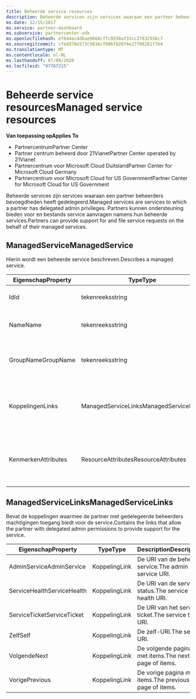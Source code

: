 ```yaml
---
title: Beheerde service resources
description: Beheerde services zijn services waaraan een partner beheerders bevoegdheden heeft gedelegeerd. Partners kunnen ondersteuning bieden voor en bestands service aanvragen namens hun beheerde services.
ms.date: 12/15/2017
ms.service: partner-dashboard
ms.subservice: partnercenter-sdk
ms.openlocfilehash: ef644ac4d8ae9660cffc9558af33cc27832556c7
ms.sourcegitcommit: cfedd76e573c5616cf006f826f4e27f08281f7b4
ms.translationtype: MT
ms.contentlocale: nl-NL
ms.lasthandoff: 07/08/2020
ms.locfileid: "97767215"
---
```

# <a name="managed-service-resources"></a><span data-ttu-id="4a02c-104">Beheerde service resources</span><span class="sxs-lookup"><span data-stu-id="4a02c-104">Managed service resources</span></span>

<span data-ttu-id="4a02c-105">**Van toepassing op**</span><span class="sxs-lookup"><span data-stu-id="4a02c-105">**Applies To**</span></span>

- <span data-ttu-id="4a02c-106">Partnercentrum</span><span class="sxs-lookup"><span data-stu-id="4a02c-106">Partner Center</span></span>
- <span data-ttu-id="4a02c-107">Partner centrum beheerd door 21Vianet</span><span class="sxs-lookup"><span data-stu-id="4a02c-107">Partner Center operated by 21Vianet</span></span>
- <span data-ttu-id="4a02c-108">Partnercentrum voor Microsoft Cloud Duitsland</span><span class="sxs-lookup"><span data-stu-id="4a02c-108">Partner Center for Microsoft Cloud Germany</span></span>
- <span data-ttu-id="4a02c-109">Partnercentrum voor Microsoft Cloud for US Government</span><span class="sxs-lookup"><span data-stu-id="4a02c-109">Partner Center for Microsoft Cloud for US Government</span></span>

<span data-ttu-id="4a02c-110">Beheerde services zijn services waaraan een partner beheerders bevoegdheden heeft gedelegeerd.</span><span class="sxs-lookup"><span data-stu-id="4a02c-110">Managed services are services to which a partner has delegated admin privileges.</span></span> <span data-ttu-id="4a02c-111">Partners kunnen ondersteuning bieden voor en bestands service aanvragen namens hun beheerde services.</span><span class="sxs-lookup"><span data-stu-id="4a02c-111">Partners can provide support for and file service requests on the behalf of their managed services.</span></span>

## <a name="managedservice"></a><span data-ttu-id="4a02c-112">ManagedService</span><span class="sxs-lookup"><span data-stu-id="4a02c-112">ManagedService</span></span>

<span data-ttu-id="4a02c-113">Hierin wordt een beheerde service beschreven.</span><span class="sxs-lookup"><span data-stu-id="4a02c-113">Describes a managed service.</span></span>

| <span data-ttu-id="4a02c-114">Eigenschap</span><span class="sxs-lookup"><span data-stu-id="4a02c-114">Property</span></span>   | <span data-ttu-id="4a02c-115">Type</span><span class="sxs-lookup"><span data-stu-id="4a02c-115">Type</span></span>                | <span data-ttu-id="4a02c-116">Description</span><span class="sxs-lookup"><span data-stu-id="4a02c-116">Description</span></span>                                              |
|------------|---------------------|----------------------------------------------------------|
| <span data-ttu-id="4a02c-117">Id</span><span class="sxs-lookup"><span data-stu-id="4a02c-117">Id</span></span>         | <span data-ttu-id="4a02c-118">tekenreeks</span><span class="sxs-lookup"><span data-stu-id="4a02c-118">string</span></span>              | <span data-ttu-id="4a02c-119">De beheerde service-id.</span><span class="sxs-lookup"><span data-stu-id="4a02c-119">The managed service id.</span></span>                                  |
| <span data-ttu-id="4a02c-120">Name</span><span class="sxs-lookup"><span data-stu-id="4a02c-120">Name</span></span>       | <span data-ttu-id="4a02c-121">tekenreeks</span><span class="sxs-lookup"><span data-stu-id="4a02c-121">string</span></span>              | <span data-ttu-id="4a02c-122">De naam van de beheerde service.</span><span class="sxs-lookup"><span data-stu-id="4a02c-122">The name of the managed service.</span></span>                         |
| <span data-ttu-id="4a02c-123">GroupName</span><span class="sxs-lookup"><span data-stu-id="4a02c-123">GroupName</span></span>  | <span data-ttu-id="4a02c-124">tekenreeks</span><span class="sxs-lookup"><span data-stu-id="4a02c-124">string</span></span>              | <span data-ttu-id="4a02c-125">De naam van de groep waartoe de service behoort.</span><span class="sxs-lookup"><span data-stu-id="4a02c-125">The name of the group to which the service belongs.</span></span>      |
| <span data-ttu-id="4a02c-126">Koppelingen</span><span class="sxs-lookup"><span data-stu-id="4a02c-126">Links</span></span>      | <span data-ttu-id="4a02c-127">ManagedServiceLinks</span><span class="sxs-lookup"><span data-stu-id="4a02c-127">ManagedServiceLinks</span></span> | <span data-ttu-id="4a02c-128">De resource koppelingen die overeenkomen met de beheerde service.</span><span class="sxs-lookup"><span data-stu-id="4a02c-128">The resource links corresponding to the managed service.</span></span> |
| <span data-ttu-id="4a02c-129">Kenmerken</span><span class="sxs-lookup"><span data-stu-id="4a02c-129">Attributes</span></span> | <span data-ttu-id="4a02c-130">ResourceAttributes</span><span class="sxs-lookup"><span data-stu-id="4a02c-130">ResourceAttributes</span></span>  | <span data-ttu-id="4a02c-131">De meta gegevens kenmerken die overeenkomen met de overeenkomst.</span><span class="sxs-lookup"><span data-stu-id="4a02c-131">The metadata attributes corresponding to the agreement.</span></span>  |

## <a name="managedservicelinks"></a><span data-ttu-id="4a02c-132">ManagedServiceLinks</span><span class="sxs-lookup"><span data-stu-id="4a02c-132">ManagedServiceLinks</span></span>

<span data-ttu-id="4a02c-133">Bevat de koppelingen waarmee de partner met gedelegeerde beheerders machtigingen toegang biedt voor de service.</span><span class="sxs-lookup"><span data-stu-id="4a02c-133">Contains the links that allow the partner with delegated admin permissions to provide support for the service.</span></span>

| <span data-ttu-id="4a02c-134">Eigenschap</span><span class="sxs-lookup"><span data-stu-id="4a02c-134">Property</span></span>      | <span data-ttu-id="4a02c-135">Type</span><span class="sxs-lookup"><span data-stu-id="4a02c-135">Type</span></span> | <span data-ttu-id="4a02c-136">Description</span><span class="sxs-lookup"><span data-stu-id="4a02c-136">Description</span></span>                 |
|---------------|------|-----------------------------|
| <span data-ttu-id="4a02c-137">AdminService</span><span class="sxs-lookup"><span data-stu-id="4a02c-137">AdminService</span></span>  | <span data-ttu-id="4a02c-138">Koppeling</span><span class="sxs-lookup"><span data-stu-id="4a02c-138">Link</span></span> | <span data-ttu-id="4a02c-139">De URI van de beheer service.</span><span class="sxs-lookup"><span data-stu-id="4a02c-139">The admin service URI.</span></span>      |
| <span data-ttu-id="4a02c-140">ServiceHealth</span><span class="sxs-lookup"><span data-stu-id="4a02c-140">ServiceHealth</span></span> | <span data-ttu-id="4a02c-141">Koppeling</span><span class="sxs-lookup"><span data-stu-id="4a02c-141">Link</span></span> | <span data-ttu-id="4a02c-142">De URI van de service status.</span><span class="sxs-lookup"><span data-stu-id="4a02c-142">The service health URI.</span></span>     |
| <span data-ttu-id="4a02c-143">ServiceTicket</span><span class="sxs-lookup"><span data-stu-id="4a02c-143">ServiceTicket</span></span> | <span data-ttu-id="4a02c-144">Koppeling</span><span class="sxs-lookup"><span data-stu-id="4a02c-144">Link</span></span> | <span data-ttu-id="4a02c-145">De URI van het service ticket.</span><span class="sxs-lookup"><span data-stu-id="4a02c-145">The service ticket URI.</span></span>     |
| <span data-ttu-id="4a02c-146">Zelf</span><span class="sxs-lookup"><span data-stu-id="4a02c-146">Self</span></span>          | <span data-ttu-id="4a02c-147">Koppeling</span><span class="sxs-lookup"><span data-stu-id="4a02c-147">Link</span></span> | <span data-ttu-id="4a02c-148">De zelf-URI.</span><span class="sxs-lookup"><span data-stu-id="4a02c-148">The self URI.</span></span>               |
| <span data-ttu-id="4a02c-149">Volgende</span><span class="sxs-lookup"><span data-stu-id="4a02c-149">Next</span></span>          | <span data-ttu-id="4a02c-150">Koppeling</span><span class="sxs-lookup"><span data-stu-id="4a02c-150">Link</span></span> | <span data-ttu-id="4a02c-151">De volgende pagina met items.</span><span class="sxs-lookup"><span data-stu-id="4a02c-151">The next page of items.</span></span>     |
| <span data-ttu-id="4a02c-152">Vorige</span><span class="sxs-lookup"><span data-stu-id="4a02c-152">Previous</span></span>      | <span data-ttu-id="4a02c-153">Koppeling</span><span class="sxs-lookup"><span data-stu-id="4a02c-153">Link</span></span> | <span data-ttu-id="4a02c-154">De vorige pagina met items.</span><span class="sxs-lookup"><span data-stu-id="4a02c-154">The previous page of items.</span></span> |

